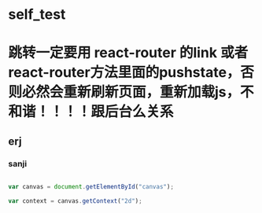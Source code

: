 # self_test


# 跳转一定要用 react-router 的link 或者 react-router方法里面的pushstate，否则必然会重新刷新页面，重新加载js，不和谐！！！！跟后台么关系



## erj

### sanji

```javascript

var canvas = document.getElementById("canvas");

var context = canvas.getContext("2d");

```
